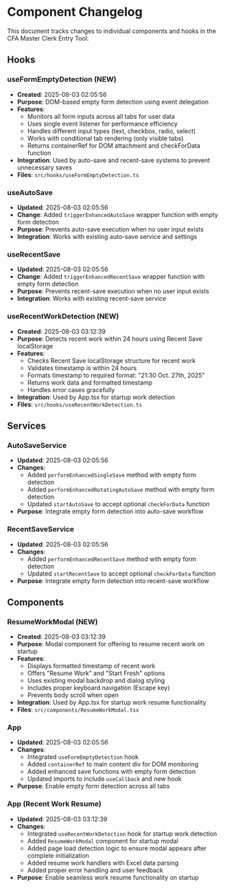 # Component Changelog

This document tracks changes to individual components and hooks in the CFA Master Clerk Entry Tool.

## Hooks

### useFormEmptyDetection (NEW)
- **Created**: 2025-08-03 02:05:56
- **Purpose**: DOM-based empty form detection using event delegation
- **Features**:
  - Monitors all form inputs across all tabs for user data
  - Uses single event listener for performance efficiency
  - Handles different input types (text, checkbox, radio, select)
  - Works with conditional tab rendering (only visible tabs)
  - Returns containerRef for DOM attachment and checkForData function
- **Integration**: Used by auto-save and recent-save systems to prevent unnecessary saves
- **Files**: `src/hooks/useFormEmptyDetection.ts`

### useAutoSave
- **Updated**: 2025-08-03 02:05:56
- **Change**: Added `triggerEnhancedAutoSave` wrapper function with empty form detection
- **Purpose**: Prevents auto-save execution when no user input exists
- **Integration**: Works with existing auto-save service and settings

### useRecentSave
- **Updated**: 2025-08-03 02:05:56
- **Change**: Added `triggerEnhancedRecentSave` wrapper function with empty form detection
- **Purpose**: Prevents recent-save execution when no user input exists
- **Integration**: Works with existing recent-save service

### useRecentWorkDetection (NEW)
- **Created**: 2025-08-03 03:12:39
- **Purpose**: Detects recent work within 24 hours using Recent Save localStorage
- **Features**:
  - Checks Recent Save localStorage structure for recent work
  - Validates timestamp is within 24 hours
  - Formats timestamp to required format: "21:30   Oct. 27th, 2025"
  - Returns work data and formatted timestamp
  - Handles error cases gracefully
- **Integration**: Used by App.tsx for startup work detection
- **Files**: `src/hooks/useRecentWorkDetection.ts`

## Services

### AutoSaveService
- **Updated**: 2025-08-03 02:05:56
- **Changes**:
  - Added `performEnhancedSingleSave` method with empty form detection
  - Added `performEnhancedRotatingAutoSave` method with empty form detection
  - Updated `startAutoSave` to accept optional `checkForData` function
- **Purpose**: Integrate empty form detection into auto-save workflow

### RecentSaveService
- **Updated**: 2025-08-03 02:05:56
- **Changes**:
  - Added `performEnhancedRecentSave` method with empty form detection
  - Updated `startRecentSave` to accept optional `checkForData` function
- **Purpose**: Integrate empty form detection into recent-save workflow

## Components

### ResumeWorkModal (NEW)
- **Created**: 2025-08-03 03:12:39
- **Purpose**: Modal component for offering to resume recent work on startup
- **Features**:
  - Displays formatted timestamp of recent work
  - Offers "Resume Work" and "Start Fresh" options
  - Uses existing modal backdrop and dialog styling
  - Includes proper keyboard navigation (Escape key)
  - Prevents body scroll when open
- **Integration**: Used by App.tsx for startup work resume functionality
- **Files**: `src/components/ResumeWorkModal.tsx`

### App
- **Updated**: 2025-08-03 02:05:56
- **Changes**:
  - Integrated `useFormEmptyDetection` hook
  - Added `containerRef` to main content div for DOM monitoring
  - Added enhanced save functions with empty form detection
  - Updated imports to include `useCallback` and new hook
- **Purpose**: Enable empty form detection across all tabs

### App (Recent Work Resume)
- **Updated**: 2025-08-03 03:12:39
- **Changes**:
  - Integrated `useRecentWorkDetection` hook for startup work detection
  - Added `ResumeWorkModal` component for startup modal
  - Added page load detection logic to ensure modal appears after complete initialization
  - Added resume work handlers with Excel data parsing
  - Added proper error handling and user feedback
- **Purpose**: Enable seamless work resume functionality on startup 